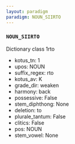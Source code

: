 ```yaml
---
layout: paradigm
paradigm: NOUN_SIIRTO
---
```

### ` NOUN_SIIRTO `

Dictionary class 1rto
* kotus_tn: 1
* upos: NOUN
* suffix_regex: rto
* kotus_av: K
* grade_dir: weaken
* harmony: back
* possessive: False
* stem_diphthong: None
* deletion: to
* plurale_tantum: False
* clitics: False
* pos: NOUN
* stem_vowel: None
